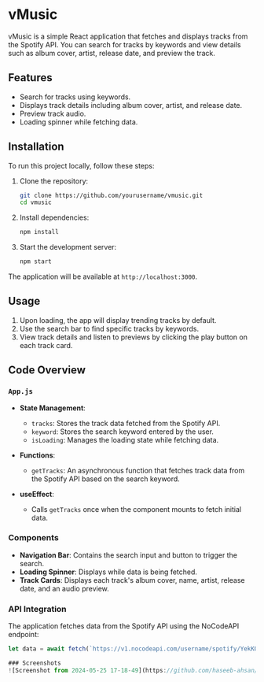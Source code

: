 # vMusic

vMusic is a simple React application that fetches and displays tracks from the Spotify API. You can search for tracks by keywords and view details such as album cover, artist, release date, and preview the track.

## Features

- Search for tracks using keywords.
- Displays track details including album cover, artist, and release date.
- Preview track audio.
- Loading spinner while fetching data.

## Installation

To run this project locally, follow these steps:

1. Clone the repository:
    ```bash
    git clone https://github.com/yourusername/vmusic.git
    cd vmusic
    ```

2. Install dependencies:
    ```bash
    npm install
    ```

3. Start the development server:
    ```bash
    npm start
    ```

The application will be available at `http://localhost:3000`.

## Usage

1. Upon loading, the app will display trending tracks by default.
2. Use the search bar to find specific tracks by keywords.
3. View track details and listen to previews by clicking the play button on each track card.

## Code Overview

### `App.js`

- **State Management**:
  - `tracks`: Stores the track data fetched from the Spotify API.
  - `keyword`: Stores the search keyword entered by the user.
  - `isLoading`: Manages the loading state while fetching data.

- **Functions**:
  - `getTracks`: An asynchronous function that fetches track data from the Spotify API based on the search keyword.

- **useEffect**:
  - Calls `getTracks` once when the component mounts to fetch initial data.

### Components

- **Navigation Bar**: Contains the search input and button to trigger the search.
- **Loading Spinner**: Displays while data is being fetched.
- **Track Cards**: Displays each track's album cover, name, artist, release date, and an audio preview.

### API Integration

The application fetches data from the Spotify API using the NoCodeAPI endpoint:

```javascript
let data = await fetch(`https://v1.nocodeapi.com/username/spotify/YekKOsSTueaNLEcw/search?q=${keyword === "" ? "trending" : keyword}&type=track`);

### Screenshots
![Screenshot from 2024-05-25 17-18-49](https://github.com/haseeb-ahsan/reactjs-nodejs-v-music/assets/84566594/748474e3-1960-4048-bd51-9f6a7264d882)
 
